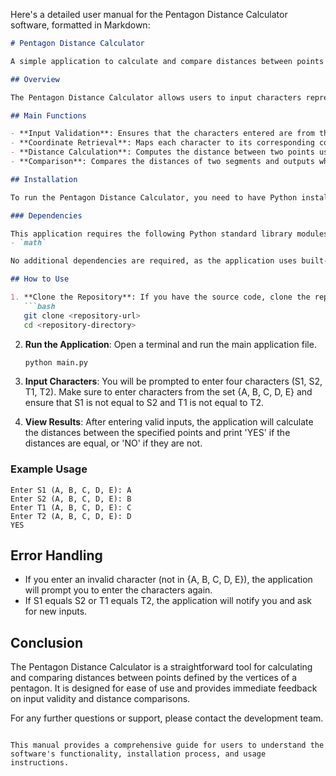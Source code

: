 Here's a detailed user manual for the Pentagon Distance Calculator software, formatted in Markdown:

```markdown
# Pentagon Distance Calculator

A simple application to calculate and compare distances between points defined by vertices of a regular pentagon.

## Overview

The Pentagon Distance Calculator allows users to input characters representing vertices of a regular pentagon (A, B, C, D, E) and calculates the distances between two pairs of vertices. It validates the input to ensure that the characters are valid and distinct, and then compares the lengths of the line segments formed by these vertices.

## Main Functions

- **Input Validation**: Ensures that the characters entered are from the set {A, B, C, D, E} and that the pairs of characters are distinct.
- **Coordinate Retrieval**: Maps each character to its corresponding coordinates on a regular pentagon.
- **Distance Calculation**: Computes the distance between two points using the distance formula.
- **Comparison**: Compares the distances of two segments and outputs whether they are equal.

## Installation

To run the Pentagon Distance Calculator, you need to have Python installed on your system. You can download Python from [python.org](https://www.python.org/downloads/).

### Dependencies

This application requires the following Python standard library modules:
- `math`

No additional dependencies are required, as the application uses built-in Python functionality.

## How to Use

1. **Clone the Repository**: If you have the source code, clone the repository to your local machine.
   ```bash
   git clone <repository-url>
   cd <repository-directory>
   ```

2. **Run the Application**: Open a terminal and run the main application file.
   ```bash
   python main.py
   ```

3. **Input Characters**: You will be prompted to enter four characters (S1, S2, T1, T2). Make sure to enter characters from the set {A, B, C, D, E} and ensure that S1 is not equal to S2 and T1 is not equal to T2.

4. **View Results**: After entering valid inputs, the application will calculate the distances between the specified points and print 'YES' if the distances are equal, or 'NO' if they are not.

### Example Usage

```plaintext
Enter S1 (A, B, C, D, E): A
Enter S2 (A, B, C, D, E): B
Enter T1 (A, B, C, D, E): C
Enter T2 (A, B, C, D, E): D
YES
```

## Error Handling

- If you enter an invalid character (not in {A, B, C, D, E}), the application will prompt you to enter the characters again.
- If S1 equals S2 or T1 equals T2, the application will notify you and ask for new inputs.

## Conclusion

The Pentagon Distance Calculator is a straightforward tool for calculating and comparing distances between points defined by the vertices of a pentagon. It is designed for ease of use and provides immediate feedback on input validity and distance comparisons.

For any further questions or support, please contact the development team.
```

This manual provides a comprehensive guide for users to understand the software's functionality, installation process, and usage instructions.